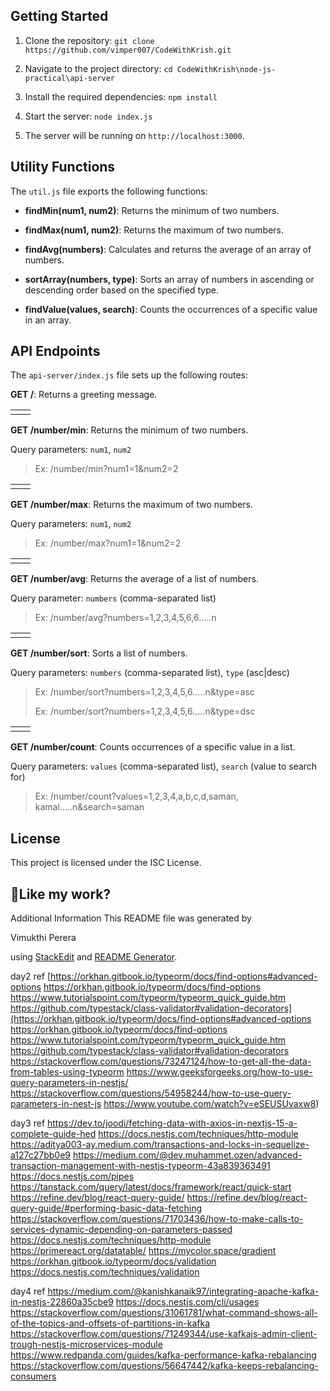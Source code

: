 ## Getting Started

1. Clone the repository: `git clone https://github.com/vimper007/CodeWithKrish.git`

2. Navigate to the project directory: `cd CodeWithKrish\node-js-practical\api-server`

3. Install the required dependencies: `npm install`

4. Start the server: `node index.js`

5. The server will be running on `http://localhost:3000`.

## Utility Functions

The `util.js` file exports the following functions:

- **findMin(num1, num2)**: Returns the minimum of two numbers.

- **findMax(num1, num2)**: Returns the maximum of two numbers.

- **findAvg(numbers)**: Calculates and returns the average of an array of numbers.

- **sortArray(numbers, type)**: Sorts an array of numbers in ascending or descending order based on the specified type.

- **findValue(values, search)**: Counts the occurrences of a specific value in an array.

## API Endpoints

The `api-server/index.js` file sets up the following routes:

**GET /**: Returns a greeting message.

|     |     |
| --- | --- |
|     |     |

**GET /number/min**: Returns the minimum of two numbers.

Query parameters: `num1`, `num2`

> Ex: /number/min?num1=1&num2=2

|     |     |
| --- | --- |
|     |     |

**GET /number/max**: Returns the maximum of two numbers.

Query parameters: `num1`, `num2`

> Ex: /number/max?num1=1&num2=2

|     |     |
| --- | --- |
|     |     |

**GET /number/avg**: Returns the average of a list of numbers.

Query parameter: `numbers` (comma-separated list)

> Ex: /number/avg?numbers=1,2,3,4,5,6,6.....n

|     |     |
| --- | --- |
|     |     |

**GET /number/sort**: Sorts a list of numbers.

Query parameters: `numbers` (comma-separated list), `type` (asc|desc)

> Ex: /number/sort?numbers=1,2,3,4,5,6.....n&type=asc
>
> Ex: /number/sort?numbers=1,2,3,4,5,6.....n&type=dsc

|     |     |
| --- | --- |
|     |     |

**GET /number/count**: Counts occurrences of a specific value in a list.

Query parameters: `values` (comma-separated list), `search` (value to search for)

> Ex: /number/count?values=1,2,3,4,a,b,c,d,saman,
> kamal.....n&search=saman

## License

This project is licensed under the ISC License.

## 💖Like my work?

Additional Information This README file was generated by

Vimukthi Perera

using [StackEdit](<[https://stackedit.io/app#](https://stackedit.io/app#)>) and [README Generator](<[https://readme-gen.vercel.app/app](https://readme-gen.vercel.app/app)>).

day2 ref
[https://orkhan.gitbook.io/typeorm/docs/find-options#advanced-options
https://orkhan.gitbook.io/typeorm/docs/find-options
https://www.tutorialspoint.com/typeorm/typeorm_quick_guide.htm
https://github.com/typestack/class-validator#validation-decorators](https://orkhan.gitbook.io/typeorm/docs/find-options#advanced-options
https://orkhan.gitbook.io/typeorm/docs/find-options
https://www.tutorialspoint.com/typeorm/typeorm_quick_guide.htm
https://github.com/typestack/class-validator#validation-decorators
https://stackoverflow.com/questions/73247124/how-to-get-all-the-data-from-tables-using-typeorm
https://www.geeksforgeeks.org/how-to-use-query-parameters-in-nestjs/
https://stackoverflow.com/questions/54958244/how-to-use-query-parameters-in-nest-js
https://www.youtube.com/watch?v=eSEUSUvaxw8)

day3 ref
https://dev.to/joodi/fetching-data-with-axios-in-nextjs-15-a-complete-guide-hed
https://docs.nestjs.com/techniques/http-module
https://aditya003-ay.medium.com/transactions-and-locks-in-sequelize-a127c27bb0e9
https://medium.com/@dev.muhammet.ozen/advanced-transaction-management-with-nestjs-typeorm-43a839363491
https://docs.nestjs.com/pipes
https://tanstack.com/query/latest/docs/framework/react/quick-start
https://refine.dev/blog/react-query-guide/
https://refine.dev/blog/react-query-guide/#performing-basic-data-fetching
https://stackoverflow.com/questions/71703436/how-to-make-calls-to-services-dynamic-depending-on-parameters-passed
https://docs.nestjs.com/techniques/http-module
https://primereact.org/datatable/
https://mycolor.space/gradient
https://orkhan.gitbook.io/typeorm/docs/validation
https://docs.nestjs.com/techniques/validation




day4 ref
https://medium.com/@kanishkanaik97/integrating-apache-kafka-in-nestjs-22860a35cbe9
https://docs.nestjs.com/cli/usages
https://stackoverflow.com/questions/31061781/what-command-shows-all-of-the-topics-and-offsets-of-partitions-in-kafka
https://stackoverflow.com/questions/71249344/use-kafkajs-admin-client-trough-nestjs-microservices-module
https://www.redpanda.com/guides/kafka-performance-kafka-rebalancing
https://stackoverflow.com/questions/56647442/kafka-keeps-rebalancing-consumers
